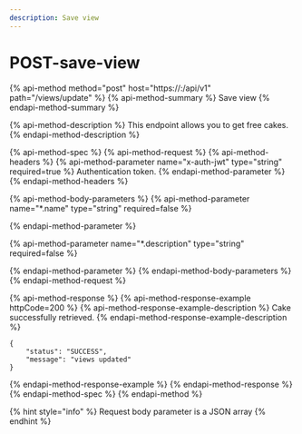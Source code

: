 ```yaml
---
description: Save view
---
```


# POST-save-view

{% api-method method="post" host="https://<host>:<port>/api/v1" path="/views/update" %}
{% api-method-summary %}
Save view
{% endapi-method-summary %}

{% api-method-description %}
This endpoint allows you to get free cakes.  
{% endapi-method-description %}

{% api-method-spec %}
{% api-method-request %}
{% api-method-headers %}
{% api-method-parameter name="x-auth-jwt" type="string" required=true %}
Authentication token.
{% endapi-method-parameter %}
{% endapi-method-headers %}

{% api-method-body-parameters %}
{% api-method-parameter name="\*.name" type="string" required=false %}

{% endapi-method-parameter %}

{% api-method-parameter name="\*.description" type="string" required=false %}

{% endapi-method-parameter %}
{% endapi-method-body-parameters %}
{% endapi-method-request %}

{% api-method-response %}
{% api-method-response-example httpCode=200 %}
{% api-method-response-example-description %}
Cake successfully retrieved.
{% endapi-method-response-example-description %}

```
{
    "status": "SUCCESS",
    "message": "views updated"
}
```
{% endapi-method-response-example %}
{% endapi-method-response %}
{% endapi-method-spec %}
{% endapi-method %}

{% hint style="info" %}
Request body parameter is a JSON array
{% endhint %}

